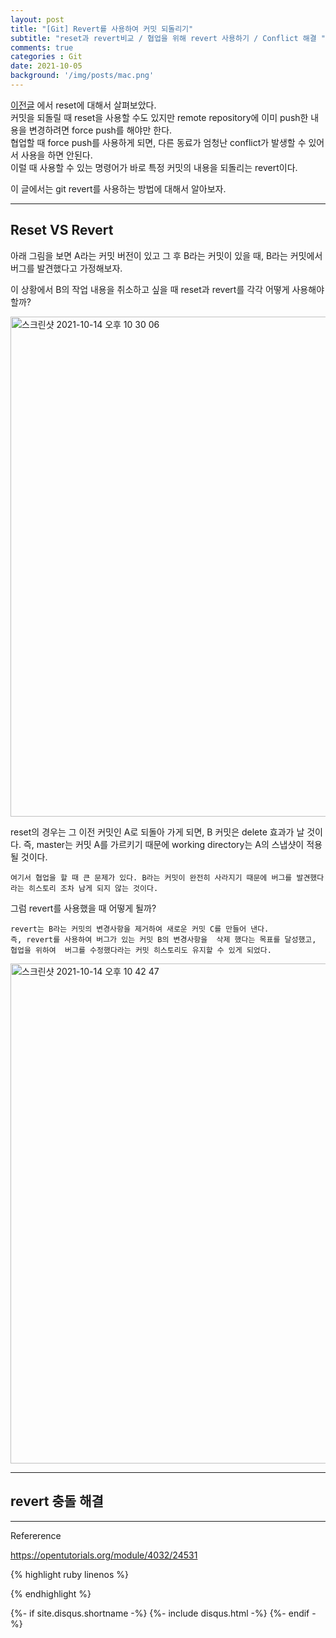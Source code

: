 ```yaml
---
layout: post
title: "[Git] Revert를 사용하여 커밋 되돌리기"
subtitle: "reset과 revert비교 / 협업을 위해 revert 사용하기 / Conflict 해결 "
comments: true
categories : Git
date: 2021-10-05
background: '/img/posts/mac.png'
---
```


[이전글](https://wonyong-jang.github.io/git/2021/10/04/Github-reset.html) 에서 
reset에 대해서 살펴보았다.   
커밋을 되돌릴 때 reset을 사용할 수도 있지만 remote repository에 이미 
push한 내용을 변경하려면 force push를 해야만 한다.   
협업할 때 force push를 사용하게 되면, 다른 동료가 엄청난 conflict가 
발생할 수 있어서 사용을 하면 안된다.   
이럴 때 사용할 수 있는 명령어가 바로 특정 커밋의 내용을 되돌리는 
revert이다.    

이 글에서는 git revert를 사용하는 방법에 대해서 알아보자.   

- - - 

## Reset VS Revert     

아래 그림을 보면 A라는 커밋 버전이 있고 그 후 B라는 커밋이 있을 때, 
    B라는 커밋에서 버그를 발견했다고 가정해보자.      

이 상황에서 B의 작업 내용을 취소하고 싶을 때 reset과 revert를 
각각 어떻게 사용해야 할까?      

<img width="800" alt="스크린샷 2021-10-14 오후 10 30 06" src="https://user-images.githubusercontent.com/26623547/137327348-5d7588fd-80c2-4db0-873c-ded4ede58fcb.png">       

reset의 경우는 그 이전 커밋인 A로 되돌아 가게 되면, B 커밋은
delete 효과가 날 것이다. 즉, master는 커밋 A를 가르키기 때문에
working directory는 A의 스냅샷이 적용될 것이다.

`여기서 협업을 할 때 큰 문제가 있다. B라는 커밋이 완전히 사라지기 때문에
버그를 발견했다라는 히스토리 조차 남게 되지 않는 것이다.`

그럼 revert를 사용했을 때 어떻게 될까?   

`revert는 B라는 커밋의 변경사항을 제거하여 새로운 커밋 C를 만들어 낸다.`   
`즉, revert를 사용하여 버그가 있는 커밋 B의 변경사항을 
삭제 했다는 목표를 달성했고, 협업을 위하여 
버그를 수정했다라는 커밋 히스토리도 유지할 수 있게 되었다.`   

<img width="800" alt="스크린샷 2021-10-14 오후 10 42 47" src="https://user-images.githubusercontent.com/26623547/137329643-59cbe256-363e-43eb-ae5a-c5221d9018ec.png">   

- - - 

## revert 충돌 해결   




- - - 

Refererence  

<https://opentutorials.org/module/4032/24531>   

{% highlight ruby linenos %}

{% endhighlight %}


{%- if site.disqus.shortname -%}
    {%- include disqus.html -%}
{%- endif -%}

